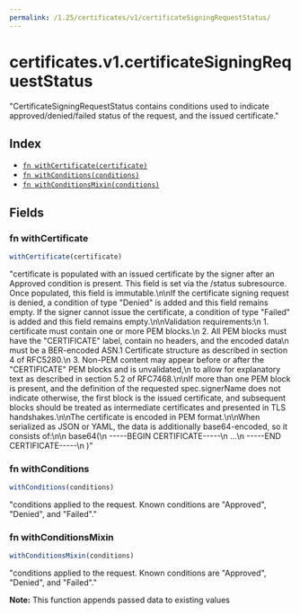 ```yaml
---
permalink: /1.25/certificates/v1/certificateSigningRequestStatus/
---
```


# certificates.v1.certificateSigningRequestStatus

"CertificateSigningRequestStatus contains conditions used to indicate approved/denied/failed status of the request, and the issued certificate."

## Index

* [`fn withCertificate(certificate)`](#fn-withcertificate)
* [`fn withConditions(conditions)`](#fn-withconditions)
* [`fn withConditionsMixin(conditions)`](#fn-withconditionsmixin)

## Fields

### fn withCertificate

```ts
withCertificate(certificate)
```

"certificate is populated with an issued certificate by the signer after an Approved condition is present. This field is set via the /status subresource. Once populated, this field is immutable.\n\nIf the certificate signing request is denied, a condition of type \"Denied\" is added and this field remains empty. If the signer cannot issue the certificate, a condition of type \"Failed\" is added and this field remains empty.\n\nValidation requirements:\n 1. certificate must contain one or more PEM blocks.\n 2. All PEM blocks must have the \"CERTIFICATE\" label, contain no headers, and the encoded data\n  must be a BER-encoded ASN.1 Certificate structure as described in section 4 of RFC5280.\n 3. Non-PEM content may appear before or after the \"CERTIFICATE\" PEM blocks and is unvalidated,\n  to allow for explanatory text as described in section 5.2 of RFC7468.\n\nIf more than one PEM block is present, and the definition of the requested spec.signerName does not indicate otherwise, the first block is the issued certificate, and subsequent blocks should be treated as intermediate certificates and presented in TLS handshakes.\n\nThe certificate is encoded in PEM format.\n\nWhen serialized as JSON or YAML, the data is additionally base64-encoded, so it consists of:\n\n    base64(\n    -----BEGIN CERTIFICATE-----\n    ...\n    -----END CERTIFICATE-----\n    )"

### fn withConditions

```ts
withConditions(conditions)
```

"conditions applied to the request. Known conditions are \"Approved\", \"Denied\", and \"Failed\"."

### fn withConditionsMixin

```ts
withConditionsMixin(conditions)
```

"conditions applied to the request. Known conditions are \"Approved\", \"Denied\", and \"Failed\"."

**Note:** This function appends passed data to existing values